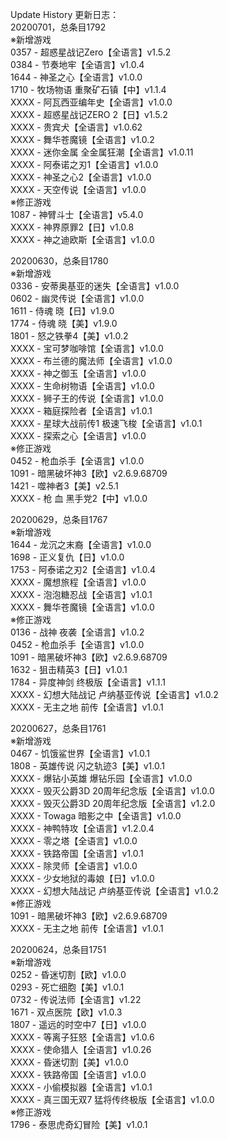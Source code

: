 Update History 更新日志：  
20200701，总条目1792  
※新增游戏  
0357 - 超惑星战记Zero【全语言】v1.5.2  
0384 - 节奏地牢【全语言】v1.0.4  
1644 - 神圣之心【全语言】v1.0.0  
1710 - 牧场物语 重聚矿石镇【中】v1.1.4  
XXXX - 阿瓦西亚编年史【全语言】v1.0.0  
XXXX - 超惑星战记ZERO 2【日】v1.5.2  
XXXX - 贵宾犬【全语言】v1.0.62  
XXXX - 舞华苍魔镜【全语言】v1.0.2  
XXXX - 迷你金属 全金属狂潮【全语言】v1.0.11  
XXXX - 阿泰诺之刃1【全语言】v1.0.0  
XXXX - 神圣之心2【全语言】v1.0.0  
XXXX - 天空传说【全语言】v1.0.0  
※修正游戏  
1087 - 神臂斗士【全语言】v5.4.0  
XXXX - 神界原罪2【日】v1.0.8  
XXXX - 神之迪欧斯【全语言】v1.0.0  
  
20200630，总条目1780  
※新增游戏  
0336 - 安蒂奥基亚的迷失【全语言】v1.0.0  
0602 - 幽灵传说【全语言】v1.0.0  
1611 - 侍魂 晓【日】v1.9.0  
1774 - 侍魂 晓【美】v1.9.0  
1801 - 怒之铁拳4【美】v1.0.2  
XXXX - 宝可梦咖啡馆【全语言】v1.0.0  
XXXX - 布兰德的魔法师【全语言】v1.0.0  
XXXX - 神之御玉【全语言】v1.0.0  
XXXX - 生命树物语【全语言】v1.0.0  
XXXX - 狮子王的传说【全语言】v1.0.0  
XXXX - 箱庭探险者【全语言】v1.0.1  
XXXX - 星球大战前传1 极速飞梭【全语言】v1.0.1  
XXXX - 探索之心【全语言】v1.0.0  
※修正游戏  
0452 - 枪血杀手【全语言】v1.0.0  
1091 - 暗黑破坏神3【欧】v2.6.9.68709  
1421 - 噬神者3【美】v2.5.1  
XXXX - 枪 血 黑手党2【中】v1.0.0  
  
20200629，总条目1767  
※新增游戏  
1644 - 龙沉之末裔【全语言】v1.0.0  
1698 - 正义复仇【日】v1.0.0  
1753 - 阿泰诺之刃2【全语言】v1.0.4  
XXXX - 魔想旅程【全语言】v1.0.0  
XXXX - 泡泡糖忍战【全语言】v1.0.1  
XXXX - 舞华苍魔镜【全语言】v1.0.0  
※修正游戏  
0136 - 战神 夜袭【全语言】v1.0.2  
0452 - 枪血杀手【全语言】v1.0.0  
1091 - 暗黑破坏神3【欧】v2.6.9.68709  
1632 - 狙击精英3【日】v1.0.1  
1784 - 异度神剑 终极版【全语言】v1.1.1  
XXXX - 幻想大陆战记 卢纳基亚传说【全语言】v1.0.2  
XXXX - 无主之地 前传【全语言】v1.0.1  
  
20200627，总条目1761  
※新增游戏  
0467 - 饥饿鲨世界【全语言】v1.0.1  
1808 - 英雄传说 闪之轨迹3【美】v1.0.1  
XXXX - 爆钻小英雄 爆钻乐园【全语言】v1.0.0  
XXXX - 毁灭公爵3D 20周年纪念版【全语言】v1.0.0  
XXXX - 毁灭公爵3D 20周年纪念版【全语言】v1.2.0  
XXXX - Towaga 暗影之中【全语言】v1.0.0  
XXXX - 神鸭特攻【全语言】v1.2.0.4  
XXXX - 零之塔【全语言】v1.0.0  
XXXX - 铁路帝国【全语言】v1.0.1  
XXXX - 除灵师【全语言】v1.0.0  
XXXX - 少女地狱的毒娘【日】v1.0.0  
XXXX - 幻想大陆战记 卢纳基亚传说【全语言】v1.0.2  
※修正游戏  
1091 - 暗黑破坏神3【欧】v2.6.9.68709  
XXXX - 无主之地 前传【全语言】v1.0.1  
  
20200624，总条目1751  
※新增游戏  
0252 - 昏迷切割【欧】v1.0.0  
0293 - 死亡细胞【美】v1.0.1  
0732 - 传说法师【全语言】v1.22  
1671 - 双点医院【欧】v1.0.3  
1807 - 遥远的时空中7【日】v1.0.0  
XXXX - 等离子狂怒【全语言】v1.0.6  
XXXX - 使命猎人【全语言】v1.0.26  
XXXX - 昏迷切割【美】v1.0.0  
XXXX - 铁路帝国【全语言】v1.0.0  
XXXX - 小偷模拟器【全语言】v1.0.1  
XXXX - 真三国无双7 猛将传终极版【全语言】v1.0.0  
※修正游戏  
1796 - 泰思虎奇幻冒险【美】v1.0.1
